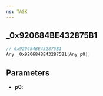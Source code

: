 ```yaml
---
ns: TASK
---
```

## _0x920684BE432875B1

```c
// 0x920684BE432875B1
Any _0x920684BE432875B1(Any p0);
```

## Parameters
* **p0**:
